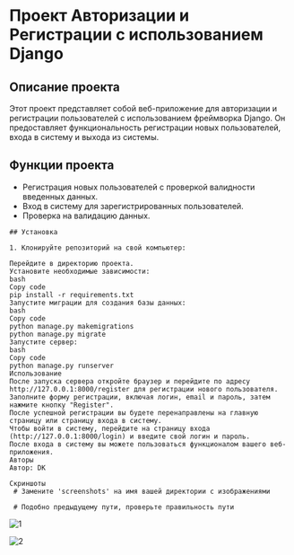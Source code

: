 # Проект Авторизации и Регистрации с использованием Django

## Описание проекта

Этот проект представляет собой веб-приложение для авторизации и регистрации пользователей с использованием фреймворка Django. Он предоставляет функциональность регистрации новых пользователей, входа в систему и выхода из системы.

## Функции проекта

- Регистрация новых пользователей с проверкой валидности введенных данных.
- Вход в систему для зарегистрированных пользователей.
- Проверка на валидацию данных.
```
## Установка

1. Клонируйте репозиторий на свой компьютер:

Перейдите в директорию проекта.
Установите необходимые зависимости:
bash
Copy code
pip install -r requirements.txt
Запустите миграции для создания базы данных:
bash
Copy code
python manage.py makemigrations
python manage.py migrate
Запустите сервер:
bash
Copy code
python manage.py runserver
Использование
После запуска сервера откройте браузер и перейдите по адресу http://127.0.0.1:8000/register для регистрации нового пользователя.
Заполните форму регистрации, включая логин, email и пароль, затем нажмите кнопку "Register".
После успешной регистрации вы будете перенаправлены на главную страницу или страницу входа в систему.
Чтобы войти в систему, перейдите на страницу входа (http://127.0.0.1:8000/login) и введите свой логин и пароль.
После входа в систему вы можете пользоваться функционалом вашего веб-приложения.
Авторы
Автор: DK

Скриншоты
 # Замените 'screenshots' на имя вашей директории с изображениями

 # Подобно предыдущему пути, проверьте правильность пути
```


![1](/AuthProject/1111.png)


![2](/AuthProject/2222.png)
